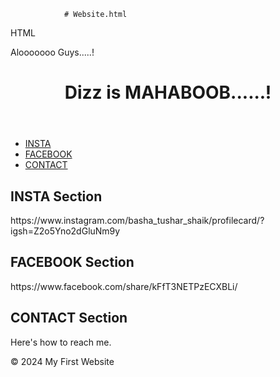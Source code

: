                 # Website.html
HTML
<!DOCTYPE html>
<html lang="en">
<head>
    <meta charset="UTF-8">
    <meta name="viewport" content="width=device-width, initial-scale=1.0">
     Alooooooo Guys.....!
</head>
<body>
    <header>
        <h1>Dizz is MAHABOOB......!</h1>
    </header>
    <nav>
        <ul>
            <li><a href="#INSTA">INSTA</a></li>
            <li><a href="#FACEBOOK">FACEBOOK</a></li>
            <li><a href="#CONTACT">CONTACT</a></li>
        </ul>
    </nav>
    <main>
        <section id="INSTA">
            <h2>INSTA Section</h2>
            <p> https://www.instagram.com/basha_tushar_shaik/profilecard/?igsh=Z2o5Yno2dGluNm9y</p>
        </section>
        <section id="FACEBOOK">
            <h2>FACEBOOK Section</h2>
            <p>https://www.facebook.com/share/kFfT3NETPzECXBLi/ </p>
        </section>
        <section id="CONTACT"><h2>CONTACT Section</h2>
            <p>Here's how to reach me.</p>
        </section>
    </main>
    <footer>
        <p>&copy; 2024 My First Website</p>
    </footer>
</html>
